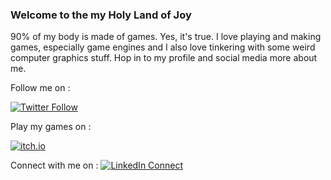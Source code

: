 ### Welcome to the my Holy Land of Joy

90% of my body is made of games. Yes, it's true. I love playing and making games, especially game engines and I also love tinkering with some weird computer graphics stuff. Hop in to my profile and social media more about me.



Follow me on :

[![Twitter Follow](https://img.shields.io/twitter/follow/Phani_29.svg?style=social)](https://twitter.com/phani_29)  

Play my games on :

[![itch.io]()](https://pikachuxxx.itch.io)

Connect with me on : [![LinkedIn Connect](https://github.com/paulrobertlloyd/socialmediaicons/blob/main/linkedin-24x24.png)](https://www.linkedin.com/in/phani-srikar-78206714b/)  
